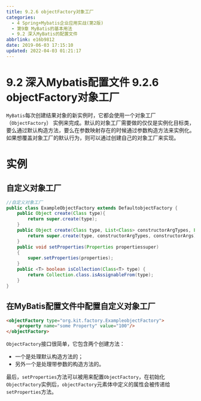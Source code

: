 ```yaml
---
title: 9.2.6 objectFactory对象工厂
categories: 
  - 4 Spring+Mybatis企业应用实战(第2版)
  - 第9章 MyBatis的基本用法
  - 9.2 深入MyBatis的配置文件
abbrlink: e16b9812
date: 2019-06-03 17:15:10
updated: 2022-04-03 01:21:17
---
```

# 9.2 深入Mybatis配置文件 9.2.6 objectFactory对象工厂
`MyBatis`每次创建结果对象的新实例时，它都会使用一个对象工厂（`ObjectFactory`） 实例来完成。默认的对象工厂需要做的仅仅是实例化目标类，要么通过默认构造方法，要么在参数映射存在的时候通过参数构造方法来实例化。如果想覆盖对象工厂的默认行为，则可以通过创建自己的对象工厂来实现。

# 实例
## 自定义对象工厂
```java
//自定义对象工厂
public class ExampleObjectFactory extends DefaultobjectFactory {
    public Object create(Class type){
        return super.create(type);
    }
    public Object create(Class type, List<Class> constructorArgTypes, List<Object> constructorArgs){
        return super.create(type, constructorArgTypes, constructorArgs);
    }
    public void setProperties(Properties propertiessuper)
    {
        super.setProperties(properties);
    }
    public <T> boolean isCollection(Class<T> type) {
        return Collection.class.isAssignableFrom(type);
    }
}
```
## 在MyBatis配置文件中配置自定义对象工厂
```html
<objectFactory type="org.kit.factory.ExampleobjectFactory">
    <property name="some Property" value="100"/>
</objectFactory>
```
`ObjectFactory`接口很简单，它包含两个创建方法：
- 一个是处理默认构造方法的； 
- 另外一个是处理带参数的构造方法的。

最后，`setProperties`方法可以被用来配置`ObjectFactory`，在初始化`ObjectFactory`实例后，`objectFactory`元素体中定义的属性会被传递给`setProperties`方法。
